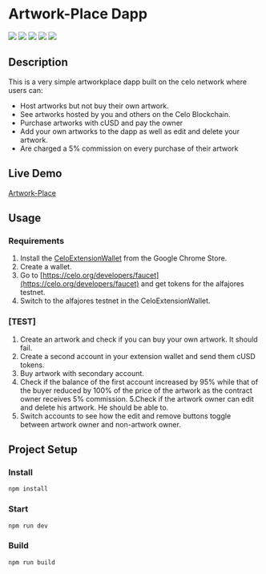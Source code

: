 # Artwork-Place Dapp
![](https://github.com/jaylukmann/artwork-place/images/1.PNG )
![](https://github.com/jaylukmann/artwork-place/images/2.PNG )
![](https://github.com/jaylukmann/artwork-place/images/3.PNG )
![](https://github.com/jaylukmann/artwork-place/images/6.PNG )
![](https://github.com/jaylukmann/artwork-place/images/7.PNG )


## Description
This is a very simple artworkplace dapp built on the celo network where users can:
* Host artworks but not buy their own artwork.
* See artworks hosted by you and others on the Celo Blockchain.
* Purchase artworks with cUSD and pay the owner
* Add your own artworks to the dapp as well as edit and delete your artwork.
* Are charged a 5% commission on every purchase of their artwork
 

## Live Demo
[Artwork-Place](https://jaylukmann.github.io/Artwork-Place/src/index.html)

## Usage

### Requirements
1. Install the [CeloExtensionWallet](https://chrome.google.com/webstore/detail/celoextensionwallet/kkilomkmpmkbdnfelcpgckmpcaemjcdh?hl=en) from the Google Chrome Store.
2. Create a wallet.
3. Go to [https://celo.org/developers/faucet](https://celo.org/developers/faucet) and get tokens for the alfajores testnet.
4. Switch to the alfajores testnet in the CeloExtensionWallet.

### [TEST]
1. Create an artwork and check if you can buy your own artwork. It should fail.
2. Create a second account in your extension wallet and send them cUSD tokens.
3. Buy artwork with secondary account.
4. Check if the balance of the first account increased by 95% while that of the buyer      reduced by 100% of the price of the artwork as the contract owner receives 5% commission.
5.Check if the artwork owner can edit and delete his artwork. He should be able to.
6. Switch accounts to see how the edit and remove buttons toggle between artwork owner and non-artwork owner.


## Project Setup

### Install
```
npm install
```

### Start
```
npm run dev
```

### Build
```
npm run build
